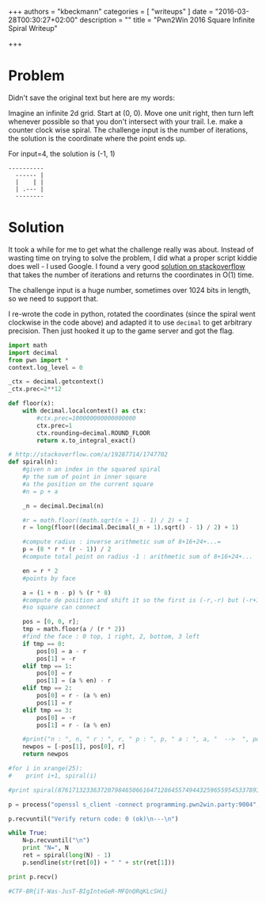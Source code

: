 +++
authors = "kbeckmann"
categories = [ "writeups" ]
date = "2016-03-28T00:30:27+02:00"
description = ""
title = "Pwn2Win 2016 Square Infinite Spiral Writeup"

+++

# Problem

Didn't save the original text but here are my words:

Imagine an infinite 2d grid. Start at (0, 0). Move one unit right, then turn left whenever possible so that you don't intersect with your trail. I.e. make a counter clock wise spiral. The challenge input is the number of iterations, the solution is the coordinate where the point ends up.

For input=4, the solution is (-1, 1)
```
----------
  ------ |
  |    | |
  | .--- |
  --------

```


# Solution

It took a while for me to get what the challenge really was about. Instead of wasting time on trying to solve the problem, I did what a proper script kiddie does well - I used Google. I found a very good [solution on stackoverflow](http://stackoverflow.com/a/19287714/1747702) that takes the number of iterations and returns the coordinates in O(1) time.

The challenge input is a huge number, sometimes over 1024 bits in length, so we need to support that.

I re-wrote the code in python, rotated the coordinates (since the spiral went clockwise in the code above) and adapted it to use `decimal` to get arbitrary precision. Then just hooked it up to the game server and got the flag.

```python
import math
import decimal
from pwn import *
context.log_level = 0

_ctx = decimal.getcontext()
_ctx.prec=2**12

def floor(x):
    with decimal.localcontext() as ctx:
        #ctx.prec=100000000000000000
        ctx.prec=1
        ctx.rounding=decimal.ROUND_FLOOR
        return x.to_integral_exact()

# http://stackoverflow.com/a/19287714/1747702
def spiral(n):
    #given n an index in the squared spiral
    #p the sum of point in inner square
    #a the position on the current square
    #n = p + a

    _n = decimal.Decimal(n)

    #r = math.floor((math.sqrt(n + 1) - 1) / 2) + 1
    r = long(floor((decimal.Decimal(_n + 1).sqrt() - 1) / 2) + 1)

    #compute radius : inverse arithmetic sum of 8+16+24+...=
    p = (8 * r * (r - 1)) / 2
    #compute total point on radius -1 : arithmetic sum of 8+16+24+...

    en = r * 2
    #points by face

    a = (1 + n - p) % (r * 8)
    #compute de position and shift it so the first is (-r,-r) but (-r+1,-r)
    #so square can connect

    pos = [0, 0, r];
    tmp = math.floor(a / (r * 2))
    #find the face : 0 top, 1 right, 2, bottom, 3 left
    if tmp == 0:
        pos[0] = a - r
        pos[1] = -r
    elif tmp == 1:
        pos[0] = r
        pos[1] = (a % en) - r
    elif tmp == 2:
        pos[0] = r - (a % en)
        pos[1] = r
    elif tmp == 3:
        pos[0] = -r
        pos[1] = r - (a % en)

    #print("n : ", n, " r : ", r, " p : ", p, " a : ", a, "  -->  ", pos)
    newpos = [-pos[1], pos[0], r]
    return newpos

#for i in xrange(25):
#    print i+1, spiral(i)

#print spiral(87617132336372079846506616471286455749443259655954533789357600981378524569118335678751536947646080176816437606601550323221987024289898039719680451033326652052129641143066615453270361535742146132971398209593358690841000867875335581644900086496061447470988285895603240925546341429765197561195418284611512072176183221118915681135559699902117689293065428013532910524117825539447351947261308698064828704511533056969797355257686729816425986743810441213016227815358114008621623753229561235048044)

p = process("openssl s_client -connect programming.pwn2win.party:9004", shell=True)

p.recvuntil("Verify return code: 0 (ok)\n---\n")

while True:
    N=p.recvuntil("\n")
    print "N=", N
    ret = spiral(long(N) - 1)
    p.sendline(str(ret[0]) + " " + str(ret[1]))

print p.recv()

#CTF-BR{iT-Was-JusT-BIgInteGeR-MFQnQRqKLcSHi}

```
